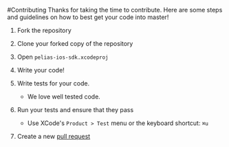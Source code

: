 #Contributing
Thanks for taking the time to contribute. Here are some steps and guidelines on how to best get your code into master!

1. Fork the repository

2. Clone your forked copy of the repository

3. Open `pelias-ios-sdk.xcodeproj`

4. Write your code!

5. Write tests for your code.
    - We love well tested code.

6. Run your tests and ensure that they pass

    - Use XCode's `Product > Test` menu or the keyboard shortcut: `⌘u`

7. Create a new [pull request](https://github.com/pelias/pelias-ios-sdk/pulls/new)
